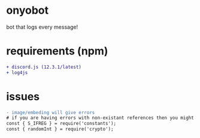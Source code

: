 # onyobot
bot that logs every message!

# requirements (npm)
```diff
+ discord.js (12.3.1/latest)
+ log4js
```

# issues

```diff
- image/embeding will give errors
# if you are having errors with non-existant references then you might add these two lines of code at the top:
const { S_IFREG } = require('constants');
const { randomInt } = require('crypto');
```
